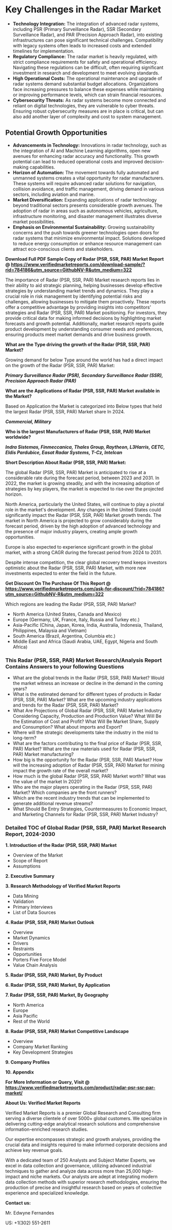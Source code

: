 <p class="">    <h1>Key Challenges in the Radar Market</h1>    <ul>        <li><strong>Technology Integration:</strong> The integration of advanced radar systems, including PSR (Primary Surveillance Radar), SSR (Secondary Surveillance Radar), and PAR (Precision Approach Radar), into existing infrastructures can pose significant technical challenges. Compatibility with legacy systems often leads to increased costs and extended timelines for implementation.</li>        <li><strong>Regulatory Compliance:</strong> The radar market is heavily regulated, with strict compliance requirements for safety and operational efficiency. Navigating these regulations can be difficult, often requiring significant investment in research and development to meet evolving standards.</li>        <li><strong>High Operational Costs:</strong> The operational maintenance and upgrade of radar systems demand substantial budget allocations. Organizations face increasing pressures to balance these expenses while maintaining or improving performance levels, which can strain financial resources.</li>        <li><strong>Cybersecurity Threats:</strong> As radar systems become more connected and reliant on digital technologies, they are vulnerable to cyber threats. Ensuring robust cybersecurity measures are in place is critical, but can also add another layer of complexity and cost to system management.</li>    </ul>    <h2>Potential Growth Opportunities</h2>    <ul>        <li><strong>Advancements in Technology:</strong> Innovations in radar technology, such as the integration of AI and Machine Learning algorithms, open new avenues for enhancing radar accuracy and functionality. This growth potential can lead to reduced operational costs and improved decision-making capabilities.</li>        <li><strong>Horizon of Automation:</strong> The movement towards fully automated and unmanned systems creates a vital opportunity for radar manufacturers. These systems will require advanced radar solutions for navigation, collision avoidance, and traffic management, driving demand in various sectors, including aviation and marine.</li>        <li><strong>Market Diversification:</strong> Expanding applications of radar technology beyond traditional sectors presents considerable growth avenues. The adoption of radar in areas such as autonomous vehicles, agriculture, infrastructure monitoring, and disaster management illustrates diverse market possibilities.</li>        <li><strong>Emphasis on Environmental Sustainability:</strong> Growing sustainability concerns and the push towards greener technologies open doors for radar systems that minimize environmental impact. Solutions developed to reduce energy consumption or enhance resource management can attract eco-conscious clients and stakeholders.</li>    </ul></p><p class=""><strong>Download Full PDF Sample Copy of Radar (PSR, SSR, PAR) Market Report @ <a href="https://www.verifiedmarketreports.com/download-sample/?rid=784186&utm_source=GithubNV-R&utm_medium=322" target="_blank">https://www.verifiedmarketreports.com/download-sample/?rid=784186&utm_source=GithubNV-R&utm_medium=322</a></strong></p><p>The importance of&nbsp;Radar (PSR, SSR, PAR) Market research reports lies in their ability to aid strategic planning, helping businesses develop effective strategies by understanding market trends and dynamics. They play a crucial role in risk management by identifying potential risks and challenges, allowing businesses to mitigate them proactively. These reports offer a competitive advantage by providing insights into competitors' strategies and Radar (PSR, SSR, PAR) Market positioning. For investors, they provide critical data for making informed decisions by highlighting market forecasts and growth potential. Additionally, market research reports guide product development by understanding consumer needs and preferences, ensuring products meet market demands and drive business growth.</p><p><strong>What are the&nbsp;Type driving the growth of the Radar (PSR, SSR, PAR) Market?</strong></p><p id="" class="">Growing demand for below Type around the world has had a direct impact on the growth of the Radar (PSR, SSR, PAR) Market:</p><p class=""><em><strong>Primary Surveillance Radar (PSR), Secondary Surveillance Radar (SSR), Precision Approach Radar (PAR)</strong></em></p><p class=""><strong>What are the&nbsp;Applications&nbsp;of Radar (PSR, SSR, PAR) Market available in the Market?</strong></p><p id="" class="">Based on Application the Market is categorized into Below types that held the largest Radar (PSR, SSR, PAR) Market share In 2024.</p><p class=""><em><strong>Commercial, Military</strong></em></p><p class=""><strong>Who is the largest Manufacturers of Radar (PSR, SSR, PAR) Market worldwide?</strong></p><p><em><strong>Indra Sistemas, Finmeccanica, Thales Group, Raytheon, L3Harris, CETC, Eldis Pardubice, Easat Radar Systems, T-Cz, Intelcan</strong></em></p><p id="" class=""><strong>Short Description About Radar (PSR, SSR, PAR) Market:</strong></p><p>The global Radar (PSR, SSR, PAR) Market is anticipated to rise at a considerable rate during the forecast period, between 2023 and 2031. In 2022, the market is growing steadily, and with the increasing adoption of strategies by key players, the market is expected to rise over the projected horizon.</p><p>North America, particularly the United States, will continue to play a pivotal role in the market's development. Any changes in the United States could significantly impact the Radar (PSR, SSR, PAR) Market growth trends. The market in North America is projected to grow considerably during the forecast period, driven by the high adoption of advanced technology and the presence of major industry players, creating ample growth opportunities.</p><p>Europe is also expected to experience significant growth in the global market, with a strong CAGR during the forecast period from 2024 to 2031.</p><p>Despite intense competition, the clear global recovery trend keeps investors optimistic about the Radar (PSR, SSR, PAR) Market, with more new investments expected to enter the field in the future.</p><p id="" class=""><strong>Get Discount On The Purchase Of This Report @ <a href="https://www.verifiedmarketreports.com/ask-for-discount/?rid=784186?utm_source=GithubNV-R&utm_medium=322" target="_blank">https://www.verifiedmarketreports.com/ask-for-discount/?rid=784186?utm_source=GithubNV-R&utm_medium=322</a></strong></p><p class="">Which regions are leading the Radar (PSR, SSR, PAR) Market?</p><ul><li>North America (United States, Canada and Mexico)</li><li>Europe (Germany, UK, France, Italy, Russia and Turkey etc.)</li><li>Asia-Pacific (China, Japan, Korea, India, Australia, Indonesia, Thailand, Philippines, Malaysia and Vietnam)</li><li>South America (Brazil, Argentina, Columbia etc.)</li><li>Middle East and Africa (Saudi Arabia, UAE, Egypt, Nigeria and South Africa)</li></ul><h3 id="" class="">This Radar (PSR, SSR, PAR) Market Research/Analysis Report Contains Answers to your following Questions</h3><ul><li>What are the global trends in the Radar (PSR, SSR, PAR) Market? Would the market witness an increase or decline in the demand in the coming years?</li><li>What is the estimated demand for different types of products in Radar (PSR, SSR, PAR) Market? What are the upcoming industry applications and trends for the Radar (PSR, SSR, PAR) Market?</li><li>What Are Projections of Global Radar (PSR, SSR, PAR) Market Industry Considering Capacity, Production and Production Value? What Will Be the Estimation of Cost and Profit? What Will Be Market Share, Supply and Consumption? What about imports and Export?</li><li>Where will the strategic developments take the industry in the mid to long-term?</li><li>What are the factors contributing to the final price of Radar (PSR, SSR, PAR) Market? What are the raw materials used for Radar (PSR, SSR, PAR) Market manufacturing?</li><li>How big is the opportunity for the Radar (PSR, SSR, PAR) Market? How will the increasing adoption of Radar (PSR, SSR, PAR) Market for mining impact the growth rate of the overall market?</li><li>How much is the global Radar (PSR, SSR, PAR) Market worth? What was the value of the market In 2020?</li><li>Who are the major players operating in the Radar (PSR, SSR, PAR) Market? Which companies are the front runners?</li><li>Which are the recent industry trends that can be implemented to generate additional revenue streams?</li><li>What Should Be Entry Strategies, Countermeasures to Economic Impact, and Marketing Channels for Radar (PSR, SSR, PAR) Market Industry?</li></ul><h3 id="" class="">Detailed TOC of Global Radar (PSR, SSR, PAR) Market Research Report, 2024-2030</h3><p id="" class=""><strong>1. Introduction of the Radar (PSR, SSR, PAR) Market</strong></p><ul><li>Overview of the Market</li><li>Scope of Report</li><li>Assumptions</li></ul><p id="" class=""><strong>2. Executive Summary</strong></p><p id="" class=""><strong>3. Research Methodology of Verified Market Reports</strong></p><ul><li>Data Mining</li><li>Validation</li><li>Primary Interviews</li><li>List of Data Sources</li></ul><p id="" class=""><strong>4. Radar (PSR, SSR, PAR) Market Outlook</strong></p><ul><li>Overview</li><li>Market Dynamics</li><li>Drivers</li><li>Restraints</li><li>Opportunities</li><li>Porters Five Force Model</li><li>Value Chain Analysis</li></ul><p id="" class=""><strong>5. Radar (PSR, SSR, PAR) Market, By Product</strong></p><p id="" class=""><strong>6. Radar (PSR, SSR, PAR) Market, By Application</strong></p><p id="" class=""><strong>7. Radar (PSR, SSR, PAR) Market, By Geography</strong></p><ul><li>North America</li><li>Europe</li><li>Asia Pacific</li><li>Rest of the World</li></ul><p id="" class=""><strong>8. Radar (PSR, SSR, PAR) Market Competitive Landscape</strong></p><ul><li>Overview</li><li>Company Market Ranking</li><li>Key Development Strategies</li></ul><p id="" class=""><strong>9. Company Profiles</strong></p><p id="" class=""><strong>10. Appendix</strong></p><p id="" class=""><strong>For More Information or Query, Visit @ <a href="https://www.verifiedmarketreports.com/product/radar-psr-ssr-par-market/" target="_blank">https://www.verifiedmarketreports.com/product/radar-psr-ssr-par-market/</a></strong></p><p id="" class=""><strong>About Us: Verified Market Reports</strong></p><p id="" class="">Verified Market Reports is a premier Global Research and Consulting firm serving a diverse clientele of over 5000+ global customers. We specialize in delivering cutting-edge analytical research solutions and comprehensive information-enriched research studies.</p><p id="" class="">Our expertise encompasses strategic and growth analyses, providing the crucial data and insights required to make informed corporate decisions and achieve key revenue goals.</p><p id="" class="">With a dedicated team of 250 Analysts and Subject Matter Experts, we excel in data collection and governance, utilizing advanced industrial techniques to gather and analyze data across more than 25,000 high-impact and niche markets. Our analysts are adept at integrating modern data collection methods with superior research methodologies, ensuring the production of precise and insightful research based on years of collective experience and specialized knowledge.</p><p id="" class=""><strong>Contact us:</strong></p><p id="" class="">Mr. Edwyne Fernandes</p><p id="" class="">US: +1(302) 551-2611</p>
